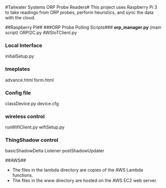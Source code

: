 #Tailwater Systems ORP Probe Readers#
This project uses Raspberry Pi 3 to take readings from ORP probes, perform heuristics, and sync the data with the cloud.

##Raspberry Pi## 
###ORP Probe Polling Scripts###
**orp_manager.py** (main script)
  ORPI2C.py
  AWSIoTClient.py
### Local Interface ###
initialSetup.py
### tmeplates ###
advance.html
form.html
### Config file ###
classDevice.py
device.cfg
### wireless control ###
runWifiClient.py
wifiSetup.py
### ThingShadow control ###
basicShadowDelta Listener
postShadowUpdater

##AWS##
- The files in the lambda directory are copies of the AWS Lambda functions.
- The files in the www directory are hosted on the AWS EC2 web server.
